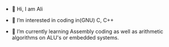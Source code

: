 - 👋 Hi, I am Ali
  
- 👀 I’m interested in coding in(GNU) C, C++
- 🌱 I’m currently learning Assembly coding as well as arithmetic algorithms on ALU's or embedded systems.


<!---
mehmetalitan/mehmetalitan is a ✨ special ✨ repository because its `README.md` (this file) appears on your GitHub profile.
You can click the Preview link to take a look at your changes.
--->
